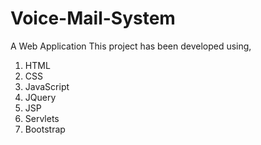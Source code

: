 # Voice-Mail-System
A Web Application
This project has been developed using,
1. HTML
2. CSS
3. JavaScript
4. JQuery
5. JSP
6. Servlets
7. Bootstrap

